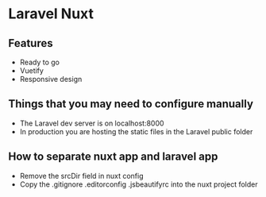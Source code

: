 # Laravel Nuxt

## Features
* Ready to go
* Vuetify
* Responsive design

## Things that you may need to configure manually
* The Laravel dev server is on localhost:8000
* In production you are hosting the static files in the Laravel public folder

## How to separate nuxt app and laravel app
* Remove the srcDir field in nuxt config
* Copy the .gitignore .editorconfig .jsbeautifyrc into the nuxt project folder